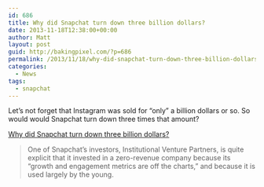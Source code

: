 ```yaml
---
id: 686
title: Why did Snapchat turn down three billion dollars?
date: 2013-11-18T12:38:00+00:00
author: Matt
layout: post
guid: http://bakingpixel.com/?p=686
permalink: /2013/11/18/why-did-snapchat-turn-down-three-billion-dollars/
categories:
  - News
tags:
  - snapchat
---
```

Let&#8217;s not forget that Instagram was sold for &#8220;only&#8221; a billion dollars or so. So would would Snapchat turn down three times that amount?

[Why did Snapchat turn down three billion dollars?](http://www.newyorker.com/online/blogs/elements/2013/11/why-did-snapchat-turn-down-three-billion-dollars.html)

> One of Snapchat’s investors, Institutional Venture Partners, is quite explicit that it invested in a zero-revenue company because its “growth and engagement metrics are off the charts,” and because it is used largely by the young.